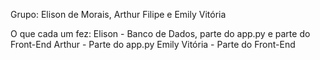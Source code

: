 Grupo: Elison de Morais, Arthur Filipe e Emily Vitória

O que cada um fez:
Elison - Banco de Dados, parte do app.py e parte do Front-End
Arthur - Parte do app.py
Emily Vitória - Parte do Front-End
